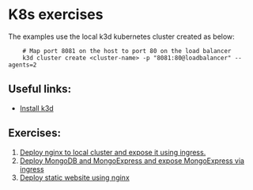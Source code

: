 # K8s exercises

The examples use the local k3d kubernetes cluster created as below:

        # Map port 8081 on the host to port 80 on the load balancer
        k3d cluster create <cluster-name> -p "8081:80@loadbalancer" --agents=2

## Useful links:
- [Install k3d](https://k3d.io/v4.4.8/#installation)


## Exercises:
1. [Deploy nginx to local cluster and expose it using ingress.](./01-simple-nginx/README.md)
2. [Deploy MongoDB and MongoExpress and expose MongoExpress via ingress](./02-mongo/README.md)
3. [Deploy static website using nginx](TODO)